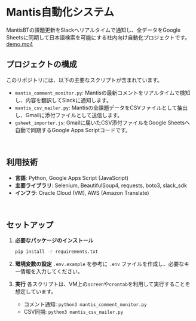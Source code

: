 # Mantis自動化システム

MantisBTの課題更新をSlackへリアルタイムで通知し、全データをGoogle Sheetsに同期して日本語検索を可能にする社内向け自動化プロジェクトです。
[demo.mp4](./demo.mp4)
<br>

## プロジェクトの構成

このリポジトリには、以下の主要なスクリプトが含まれています。

-   `mantis_comment_monitor.py`: Mantisの最新コメントをリアルタイムで検知し、内容を翻訳してSlackに通知します。
-   `mantis_csv_mailer.py`: Mantisの全課題データをCSVファイルとして抽出し、Gmailに添付ファイルとして送信します。
-   `gsheet_importer.js`: Gmailに届いたCSV添付ファイルをGoogle Sheetsへ自動で同期するGoogle Apps Scriptコードです。

<br>

## 利用技術

-   **言語**: Python, Google Apps Script (JavaScript)
-   **主要ライブラリ**: Selenium, BeautifulSoup4, requests, boto3, slack_sdk
-   **インフラ**: Oracle Cloud (VM), AWS (Amazon Translate)

<br>

## セットアップ

1.  **必要なパッケージのインストール**
    ```bash
    pip install -r requirements.txt
    ```

2.  **環境変数の設定**
    `.env.example` を参考に `.env` ファイルを作成し、必要なキー情報を入力してください。

3.  **実行**
    各スクリプトは、VM上の`screen`や`crontab`を利用して実行することを想定しています。
    -   コメント通知: `python3 mantis_comment_monitor.py`
    -   CSV同期: `python3 mantis_csv_mailer.py`
